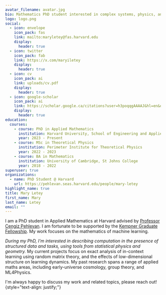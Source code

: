 ```yaml
---
avatar_filename: avatar.jpg
bio: Mathematics PhD student interested in complex systems, physics, and geometry.
logo: logo.png
social:
  - icon: envelope
    icon_pack: fas
    link: mailto:maryletey@fas.harvard.edu
    display:
      header: true
  - icon: twitter
    icon_pack: fab
    link: https://x.com/maryiletey
    display:
      header: true
  - icon: cv
    icon_pack: ai
    link: uploads/cv.pdf
    display:
      header: true
  - icon: google-scholar
    icon_pack: ai
    link: https://scholar.google.ca/citations?user=h3poqqgAAAAJ&hl=en&oi=ao
    display:
      header: true
education:
  courses:
    - course: PhD in Applied Mathematics
      institution: Harvard University, School of Engineering and Applied Sciences
      year: 2023 - Present
    - course: MSc in Theoretical Physics
      institution: Perimeter Institute for Theoretical Physics
      year: 2022 - 2023
    - course: BA in Mathematics
      institution: University of Cambridge, St Johns College
      year: 2018 - 2022
superuser: true
organizations:
  - name: PhD Student @ Harvard
    url: https://pehlevan.seas.harvard.edu/people/mary-letey
highlight_name: true
title: Mary Letey
first_name: Mary
last_name: Letey
email: ""
---
```

I am a PhD student in Applied Mathematics at Harvard advised by [Professor Cengiz Pehlevan](https://pehlevan.seas.harvard.edu/people/cengiz-pehlevan). I am fortunate to be supported by the [Kempner Graduate Fellowship](https://kempnerinstitute.harvard.edu/education/graduate-fellowship/). My work focuses on the mathematics of machine learning. 

_During my PhD, I’m interested in describing computation in the presence of structured data and tasks, using tools from statistical physics and geometry._ My current projects focus on exact analysis of in-context learning using random matrix theory, and the effects of low-dimensional structure on learning dynamics. My past research spans a range of applied maths areas, including early-universe cosmology, group theory, and ML4Physics. 

I'm always happy to discuss my work and related topics, please reach out! 
{style="text-align: justify;"}
